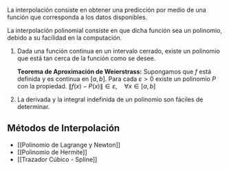 La interpolación consiste en obtener una predicción por medio de una función que corresponda a los datos disponibles.

La interpolación polinomial consiste en que dicha función sea un polinomio, debido a su facilidad en la computación.

1. Dada una función continua en un intervalo cerrado, existe un polinomio que está tan cerca de la función como se desee.

	**Teorema de Aproximación de Weierstrass:** Supongamos que $f$ está definida y es continua en $[a,b]$. Para cada $\varepsilon > 0$ existe un polinomio $P$ con la propiedad. $\|f(x) - P(x)\| \in \varepsilon, \quad \forall x\in[a,b]$

2. La derivada y la integral indefinida de un polinomio son fáciles de determinar.

## Métodos de Interpolación

- [[Polinomio de Lagrange y Newton]]
- [[Polinomio de Hermite]]
- [[Trazador Cúbico - Spline]]
